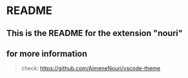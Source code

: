 # README
## This is the README for the extension "nouri"
## for more information 
> check: https://github.com/AimeneNouri/vscode-theme

